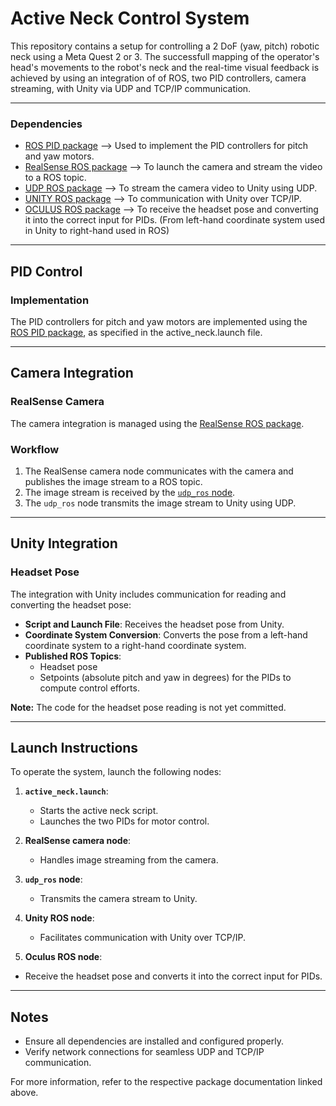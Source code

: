 # Active Neck Control System

This repository contains a setup for controlling a 2 DoF (yaw, pitch) robotic neck using a Meta Quest 2 or 3. The successfull mapping of the operator's head's movements to the robot's neck and the real-time visual feedback is achieved by using an integration of of ROS, two PID controllers, camera streaming, with Unity via UDP and TCP/IP communication.

---
### Dependencies
- [ROS PID package](https://wiki.ros.org/pid) --> Used to implement the PID controllers for pitch and yaw motors.
- [RealSense ROS package](https://github.com/IntelRealSense/realsense-ros) --> To launch the camera and stream the video to a ROS topic.
- [UDP ROS package](https://github.com/AlfaKeNTAvR/udp_ros) --> To stream the camera video to Unity using UDP.
- [UNITY ROS package](https://github.com/AlfaKeNTAvR/unity_ros) --> To communication with Unity over TCP/IP.
- [OCULUS ROS package](https://github.com/AlfaKeNTAvR/oculus_ros) --> To receive the headset pose and converting it into the correct input for PIDs. (From left-hand coordinate system used in Unity to right-hand used in ROS)
---

## PID Control

### Implementation
The PID controllers for pitch and yaw motors are implemented using the [ROS PID package](https://wiki.ros.org/pid), as specified in the active_neck.launch file.

---

## Camera Integration

### RealSense Camera
The camera integration is managed using the [RealSense ROS package](https://github.com/IntelRealSense/realsense-ros).

### Workflow
1. The RealSense camera node communicates with the camera and publishes the image stream to a ROS topic.
2. The image stream is received by the [`udp_ros` node](https://github.com/AlfaKeNTAvR/udp_ros).
3. The `udp_ros` node transmits the image stream to Unity using UDP.

---

## Unity Integration

### Headset Pose
The integration with Unity includes communication for reading and converting the headset pose:
- **Script and Launch File**: Receives the headset pose from Unity.
- **Coordinate System Conversion**: Converts the pose from a left-hand coordinate system to a right-hand coordinate system.
- **Published ROS Topics**:
  - Headset pose
  - Setpoints (absolute pitch and yaw in degrees) for the PIDs to compute control efforts.

**Note:** The code for the headset pose reading is not yet committed.

---

## Launch Instructions
To operate the system, launch the following nodes:

1. **`active_neck.launch`**:
   - Starts the active neck script.
   - Launches the two PIDs for motor control.

2. **RealSense camera node**:
   - Handles image streaming from the camera.

3. **`udp_ros` node**:
   - Transmits the camera stream to Unity.

4. **Unity ROS node**:
   - Facilitates communication with Unity over TCP/IP.
  
5. **Oculus ROS node**:
- Receive the headset pose and converts it into the correct input for PIDs.

---

## Notes
- Ensure all dependencies are installed and configured properly.
- Verify network connections for seamless UDP and TCP/IP communication.

For more information, refer to the respective package documentation linked above.

